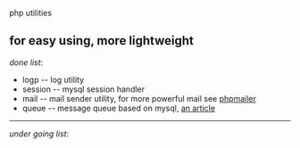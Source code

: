php utilities

for easy using, more lightweight
----------------------------------------------
*done list*:

* logp        --  log utility
* session     --  mysql session handler
* mail        --  mail sender utility, for more powerful mail see [phpmailer](https://github.com/PHPMailer/PHPMailer)
* queue       -- message queue based on mysql, [an article](https://blog.engineyard.com/2011/5-subtle-ways-youre-using-mysql-as-a-queue-and-why-itll-bite-you)

------------------------------
*under going list*:

